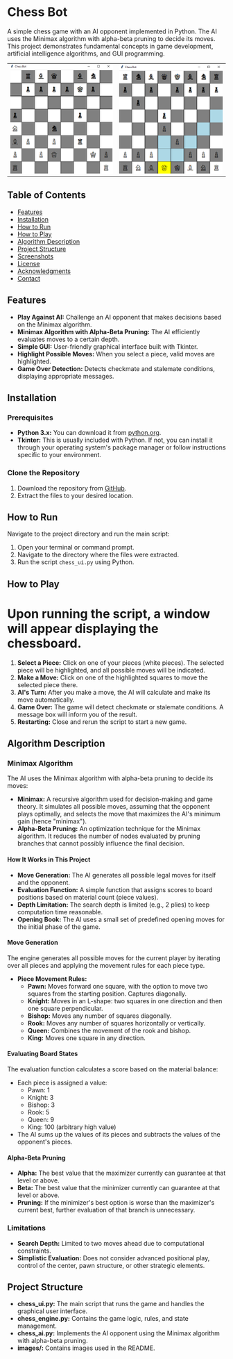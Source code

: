 # Chess Bot

A simple chess game with an AI opponent implemented in Python. The AI uses the Minimax algorithm with alpha-beta pruning to decide its moves. This project demonstrates fundamental concepts in game development, artificial intelligence algorithms, and GUI programming.

<table>
  <tr>
    <td><img src="pic1.png" alt="Game Start" width="100%"></td>
    <td><img src="pic2.png" alt="In-Game Action" width="100%"></td>
  </tr>
</table>


## Table of Contents

- [Features](#features)
- [Installation](#installation)
- [How to Run](#how-to-run)
- [How to Play](#how-to-play)
- [Algorithm Description](#algorithm-description)
- [Project Structure](#project-structure)
- [Screenshots](#screenshots)
- [License](#license)
- [Acknowledgments](#acknowledgments)
- [Contact](#contact)

## Features

- **Play Against AI:** Challenge an AI opponent that makes decisions based on the Minimax algorithm.
- **Minimax Algorithm with Alpha-Beta Pruning:** The AI efficiently evaluates moves to a certain depth.
- **Simple GUI:** User-friendly graphical interface built with Tkinter.
- **Highlight Possible Moves:** When you select a piece, valid moves are highlighted.
- **Game Over Detection:** Detects checkmate and stalemate conditions, displaying appropriate messages.

## Installation

### Prerequisites

- **Python 3.x:** You can download it from [python.org](https://www.python.org).
- **Tkinter:** This is usually included with Python. If not, you can install it through your operating system's package manager or follow instructions specific to your environment.

### Clone the Repository

1. Download the repository from [GitHub](https://github.com/yourusername/chess-bot).
2. Extract the files to your desired location.

## How to Run

Navigate to the project directory and run the main script:

1. Open your terminal or command prompt.
2. Navigate to the directory where the files were extracted.
3. Run the script `chess_ui.py` using Python.
   
## How to Play
# Upon running the script, a window will appear displaying the chessboard.
1. **Select a Piece:** Click on one of your pieces (white pieces). The selected piece will be highlighted, and all possible moves will be indicated.
2. **Make a Move:** Click on one of the highlighted squares to move the selected piece there.
3. **AI's Turn:** After you make a move, the AI will calculate and make its move automatically.
4. **Game Over:** The game will detect checkmate or stalemate conditions. A message box will inform you of the result.
5. **Restarting:** Close and rerun the script to start a new game.

## Algorithm Description

### Minimax Algorithm

The AI uses the Minimax algorithm with alpha-beta pruning to decide its moves:

- **Minimax:** A recursive algorithm used for decision-making and game theory. It simulates all possible moves, assuming that the opponent plays optimally, and selects the move that maximizes the AI's minimum gain (hence "minimax").
- **Alpha-Beta Pruning:** An optimization technique for the Minimax algorithm. It reduces the number of nodes evaluated by pruning branches that cannot possibly influence the final decision.

#### How It Works in This Project

- **Move Generation:** The AI generates all possible legal moves for itself and the opponent.
- **Evaluation Function:** A simple function that assigns scores to board positions based on material count (piece values).
- **Depth Limitation:** The search depth is limited (e.g., 2 plies) to keep computation time reasonable.
- **Opening Book:** The AI uses a small set of predefined opening moves for the initial phase of the game.

#### Move Generation

The engine generates all possible moves for the current player by iterating over all pieces and applying the movement rules for each piece type.

- **Piece Movement Rules:**
  - **Pawn:** Moves forward one square, with the option to move two squares from the starting position. Captures diagonally.
  - **Knight:** Moves in an L-shape: two squares in one direction and then one square perpendicular.
  - **Bishop:** Moves any number of squares diagonally.
  - **Rook:** Moves any number of squares horizontally or vertically.
  - **Queen:** Combines the movement of the rook and bishop.
  - **King:** Moves one square in any direction.

#### Evaluating Board States

The evaluation function calculates a score based on the material balance:

- Each piece is assigned a value:
  - Pawn: 1
  - Knight: 3
  - Bishop: 3
  - Rook: 5
  - Queen: 9
  - King: 100 (arbitrary high value)
- The AI sums up the values of its pieces and subtracts the values of the opponent's pieces.

#### Alpha-Beta Pruning

- **Alpha:** The best value that the maximizer currently can guarantee at that level or above.
- **Beta:** The best value that the minimizer currently can guarantee at that level or above.
- **Pruning:** If the minimizer's best option is worse than the maximizer's current best, further evaluation of that branch is unnecessary.

### Limitations

- **Search Depth:** Limited to two moves ahead due to computational constraints.
- **Simplistic Evaluation:** Does not consider advanced positional play, control of the center, pawn structure, or other strategic elements.

## Project Structure

- **chess_ui.py:** The main script that runs the game and handles the graphical user interface.
- **chess_engine.py:** Contains the game logic, rules, and state management.
- **chess_ai.py:** Implements the AI opponent using the Minimax algorithm with alpha-beta pruning.
- **images/:** Contains images used in the README.
